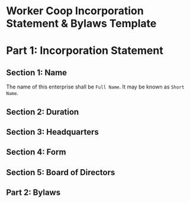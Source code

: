 # Worker Coop Incorporation Statement & Bylaws Template

# Part 1: Incorporation Statement

## Section 1: Name
The name of this enterprise shall be `Full Name`. It may be known as `Short Name`.

## Section 2: Duration

## Section 3: Headquarters

## Section 4: Form

## Section 5: Board of Directors

## Part 2: Bylaws
